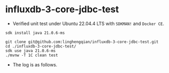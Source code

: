 # influxdb-3-core-jdbc-test

- Verified unit test under Ubuntu 22.04.4 LTS with `SDKMAN!` and `Docker CE`.

```shell
sdk install java 21.0.6-ms

git clone git@github.com:linghengqian/influxdb-3-core-jdbc-test.git
cd ./influxdb-3-core-jdbc-test/
sdk use java 21.0.6-ms
./mvnw -T 1C clean test
```

- The log is as follows.

```shell

```
